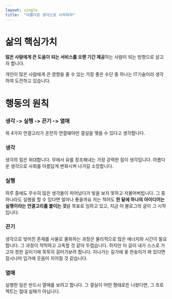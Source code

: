 ```yaml
---
layout: single
title:  "아름다운 생각으로 시작하자"
---
```


# 삶의 핵심가치

**많은 사람에게 큰 도움이 되는 서비스를 오랜 기간 제공**하는 사람이 되는 방향으로 살고자 합니다.

개인이 많은 사람에게 큰 영향을 줄 수 있는 가장 좋은 수단 중 하나는 IT기술이라 생각하여 도전하고 있습니다.


# 행동의 원칙

### **생각** -> **실행** -> **끈기** -> **열매**

위 4가지 연결고리가 온전히 연결돼야만 결실을 맺을 수 있다고 생각합니다.

### 생각
생각의 힘은 위대합니다. 무에서 유를 창조해내는 가장 강력한 힘이 생각입니다. 
아름다운 생각으로 사회를 아름답게 변화시켜 나가길 소망합니다.

### 실행
하루 중에도 무수히 많은 생각들이 피어났다가 빛을 보지 못하고 저물어버립니다.
그 중 하나라도 실행을 할 수 있다면 얼마나 좋을까요
저는 적어도 **한 달에 하나의 아이디어는 실행이라는 연결고리를 붙이는 것**을 목표로 임하고 있고,
지금 이 블로그의 글이 그 시작입니다.

### 끈기
생각으로 빚어진 존재를 사물로 물화하는 과정은 물리적으로 많은 에너지와 시간이 필요합니다.
그 과정이 적막하고 고독할 것 같아 두렵습니다.
하지만 이 길이 내가 스스로 가고자 정한 길이기에 묵묵히 걸어가보려 합니다.
지나가는 길가에 꽃 한송이가 펴 있다면 잠시나마 입가에 웃음이 지어질 것 같습니다.

### 열매
실행한 일은 반드시 열매를 보려고 합니다.
그 결실이 어떤 형태로든 나왔다면, 그 프로젝트는 절대 실패가 아닙니다.

